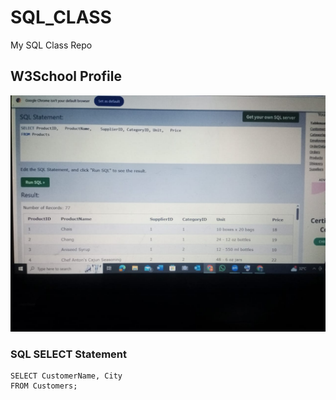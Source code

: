 # SQL_CLASS
My SQL Class Repo

## W3School Profile
![W3School Profile](./MY_PROFILE.jpeg)

### SQL SELECT Statement
```
SELECT CustomerName, City 
FROM Customers;
```
